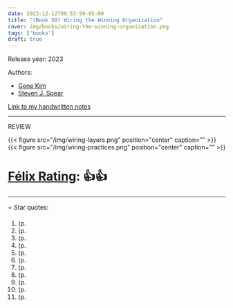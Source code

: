 ```yaml
---
date: 2023-12-12T09:53:59-05:00
title: "(Book 58) Wiring the Winning Organization"
cover: img/books/wiring-the-winning-organization.png
tags: ['books']
draft: true
---
```


Release year: 2023

Authors:
- [Gene Kim](http://www.realgenekim.me/)
- [Steven J. Spear](https://mitsloan.mit.edu/faculty/directory/steven-spear)

[Link to my handwritten notes](https://drive.google.com/file/d/1a0ENuKB6UkynFAs91lx1IfHtBuoEvepd/view?usp=sharing)

---

REVIEW

{{< figure src="/img/wiring-layers.png" position="center" caption="" >}}
{{< figure src="/img/wiring-practices.png" position="center" caption="" >}}


# [Félix Rating](/posts/2023/10/my-book-ratings-explained/): 👍👍

---

:star: Star quotes:

1. (p. 
1. (p. 
1. (p. 
1. (p. 
1. (p. 
1. (p. 
1. (p. 
1. (p. 
1. (p. 
1. (p. 
1. (p. 
